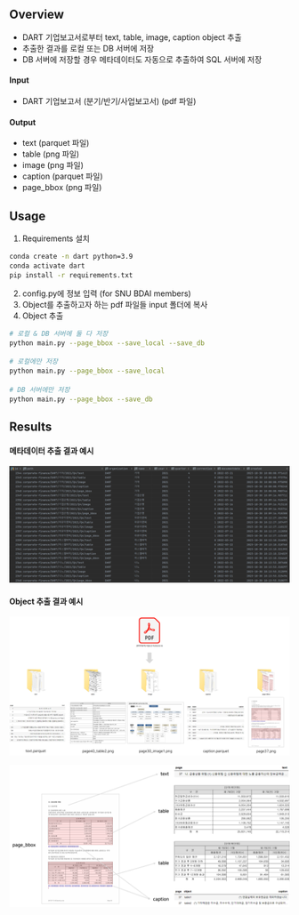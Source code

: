 ## Overview
- DART 기업보고서로부터 text, table, image, caption object 추출
- 추출한 결과를 로컬 또는 DB 서버에 저장
- DB 서버에 저장할 경우 메타데이터도 자동으로 추출하여 SQL 서버에 저장

#### Input
- DART 기업보고서 (분기/반기/사업보고서) (pdf 파일)

#### Output
- text (parquet 파일)
- table (png 파일)
- image (png 파일)
- caption (parquet 파일)
- page_bbox (png 파일)


## Usage
1. Requirements 설치
```sh
conda create -n dart python=3.9
conda activate dart
pip install -r requirements.txt
```
2. config.py에 정보 입력 (for SNU BDAI members)
3. Object를 추출하고자 하는 pdf 파일들 input 폴더에 복사
4. Object 추출
```sh
# 로컬 & DB 서버에 둘 다 저장
python main.py --page_bbox --save_local --save_db

# 로컬에만 저장
python main.py --page_bbox --save_local

# DB 서버에만 저장
python main.py --page_bbox --save_db
```


## Results
#### 메타데이터 추출 결과 예시
<p align="center">
  <img src="images/metadata.png" width="800">
</p>

#### Object 추출 결과 예시
<p align="center">
  <img src="images/object_1.png" width="800">
</p>

<p align="center">
  <img src="images/object_2.png" width="800">
</p>
